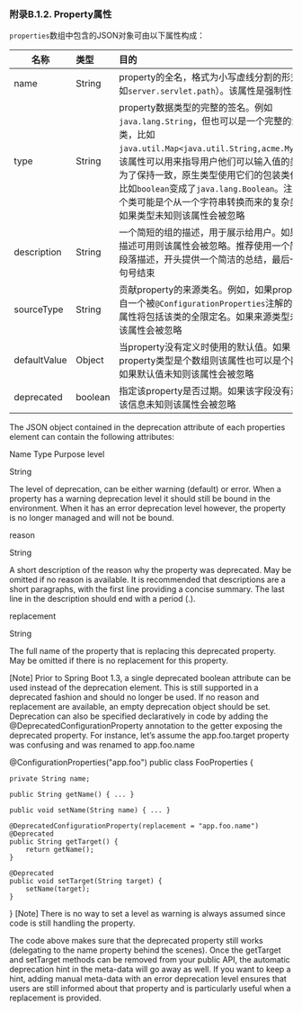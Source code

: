 ### 附录B.1.2. Property属性

`properties`数组中包含的JSON对象可由以下属性构成：

|名称|类型|目的|
|----|:----|:----|
|name|String|property的全名，格式为小写虚线分割的形式（比如`server.servlet.path`）。该属性是强制性的|
|type|String|property数据类型的完整的签名。例如`java.lang.String`，但也可以是一个完整的泛型类，比如`java.util.Map<java.util.String,acme.MyEnum>`。该属性可以用来指导用户他们可以输入值的类型。为了保持一致，原生类型使用它们的包装类代替，比如`boolean`变成了`java.lang.Boolean`。注意，这个类可能是个从一个字符串转换而来的复杂类型。如果类型未知则该属性会被忽略|
|description|String|一个简短的组的描述，用于展示给用户。如果没有描述可用则该属性会被忽略。推荐使用一个简短的段落描述，开头提供一个简洁的总结，最后一行以句号结束|
|sourceType|String|贡献property的来源类名。例如，如果property来自一个被`@ConfigurationProperties`注解的类，该属性将包括该类的全限定名。如果来源类型未知则该属性会被忽略|
|defaultValue|Object|当property没有定义时使用的默认值。如果property类型是个数组则该属性也可以是个数组。如果默认值未知则该属性会被忽略|
|deprecated|boolean|指定该property是否过期。如果该字段没有过期或该信息未知则该属性会被忽略|

The JSON object contained in the deprecation attribute of each properties element can contain the following attributes:

Name	Type	Purpose
level

String

The level of deprecation, can be either warning (default) or error. When a property has a warning deprecation level it should still be bound in the environment. When it has an error deprecation level however, the property is no longer managed and will not be bound.

reason

String

A short description of the reason why the property was deprecated. May be omitted if no reason is available. It is recommended that descriptions are a short paragraphs, with the first line providing a concise summary. The last line in the description should end with a period (.).

replacement

String

The full name of the property that is replacing this deprecated property. May be omitted if there is no replacement for this property.

[Note]
Prior to Spring Boot 1.3, a single deprecated boolean attribute can be used instead of the deprecation element. This is still supported in a deprecated fashion and should no longer be used. If no reason and replacement are available, an empty deprecation object should be set.
Deprecation can also be specified declaratively in code by adding the @DeprecatedConfigurationProperty annotation to the getter exposing the deprecated property. For instance, let’s assume the app.foo.target property was confusing and was renamed to app.foo.name

@ConfigurationProperties("app.foo")
public class FooProperties {

    private String name;

    public String getName() { ... }

    public void setName(String name) { ... }

    @DeprecatedConfigurationProperty(replacement = "app.foo.name")
    @Deprecated
    public String getTarget() {
        return getName();
    }

    @Deprecated
    public void setTarget(String target) {
        setName(target);
    }
}
[Note]
There is no way to set a level as warning is always assumed since code is still handling the property.

The code above makes sure that the deprecated property still works (delegating to the name property behind the scenes). Once the getTarget and setTarget methods can be removed from your public API, the automatic deprecation hint in the meta-data will go away as well. If you want to keep a hint, adding manual meta-data with an error deprecation level ensures that users are still informed about that property and is particularly useful when a replacement is provided.